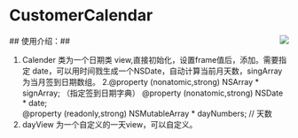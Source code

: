 # CustomerCalendar #

<div style="float: right"><img src="https://thumbnail0.baidupcs.com/thumbnail/f7fd354f38a2e4ce932376bd2363f457?fid=2150171115-250528-979240677320594&time=1479826800&rt=sh&sign=FDTAER-DCb740ccc5511e5e8fedcff06b081203-PwwZ1l45zr86x8vJ4J0gWF4NShQ%3D&expires=8h&chkv=0&chkbd=0&chkpc=&dp-logid=7584043476209295994&dp-callid=0&size=c710_u400&quality=100" /></div>
## 使用介绍：##

1. Calender 类为一个日期类 view,直接初始化，设置frame值后，添加。需要指定 date，可以用时间戮生成一个NSDate，自动计算当前月天数，singArray 为当月签到日期数组。
2.@property (nonatomic,strong) NSArray * signArray;            （指定签到日期字典）
@property (nonatomic,strong) NSDate * date;                         
@property (readonly,strong) NSMutableArray * dayNumbers;               // 天数
3. dayView 为一个自定义的一天view，可以自定义。
